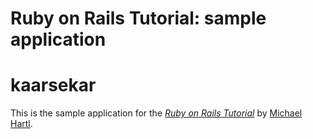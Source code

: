 # Ruby on Rails Tutorial: sample application
# kaarsekar

This is the sample application for
the [*Ruby on Rails Tutorial*](http://railstutorial.org/)
by [Michael Hartl](http://michaelhartl.com/).
